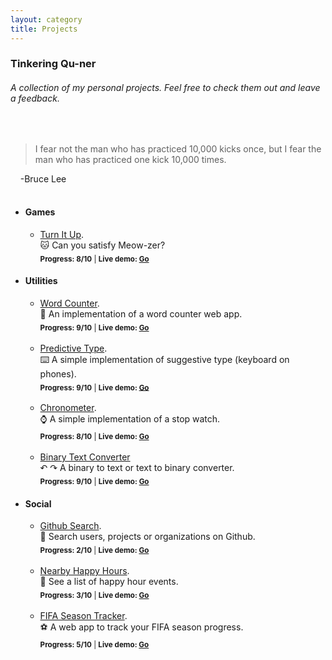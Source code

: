 ```yaml
---
layout: category
title: Projects
---
```


### Tinkering Qu-ner
###### A collection of my personal projects. Feel free to check them out and leave a feedback.
<br/>

> I fear not the man who has practiced 10,000 kicks once, but I fear the man who has practiced one kick 10,000 times.

&nbsp;&nbsp;&nbsp;&nbsp;\-Bruce Lee
<br/>
<br/>

* #### Games
  * [Turn It Up](https://github.com/yiqu/turnitup). <br>🐱 Can you satisfy Meow-zer?
    <br><sub><strong>Progress: 8/10</strong> | <strong>Live demo: [Go](https://yiqu.github.io/turnitup/)</strong></sub>
  
* #### Utilities
  * [Word Counter](https://github.com/yiqu/countit). <br>📝 An implementation of a word counter web app.
  <br><sub><strong>Progress: 9/10</strong> | <strong>Live demo: [Go](https://yiqu.github.io/countit/)</strong></sub>
  <br>
  
  * [Predictive Type](https://github.com/yiqu/suggestit). <br>⌨️ A simple implementation of suggestive type (keyboard on phones).
  <br><sub><strong>Progress: 9/10</strong> | <strong>Live demo: [Go](https://yiqu.github.io/suggestit/)</strong></sub>
  <br>
  
  * [Chronometer](https://github.com/yiqu/chronometer). <br>⌚ A simple implementation of a stop watch.
  <br><sub><strong>Progress: 8/10</strong> | <strong>Live demo: [Go](https://yiqu.github.io/chronometer/)</strong></sub>
  <br>
  
  * [Binary Text Converter](https://github.com/yiqu/binit) <br>↶ ↷ A binary to text or text to binary converter.
  <br><sub><strong>Progress: 9/10</strong> | <strong>Live demo: [Go](https://yiqu.github.io/binit/)</strong></sub>
  
* #### Social
  * [Github Search](https://github.com/yiqu/searchit). <br>🔎 Search users, projects or organizations on Github.
  <br><sub><strong>Progress: 2/10</strong> | <strong>Live demo: [Go](https://yiqu.github.io/searchit/)</strong></sub>
  <br>
  
  * [Nearby Happy Hours](https://github.com/yiqu/gohappy). <br>🍻 See a list of happy hour events.
  <br><sub><strong>Progress: 3/10</strong> | <strong>Live demo: [Go](https://yiqu.github.io/gohappy/)</strong></sub>
  <br>
  
  * [FIFA Season Tracker](https://github.com/yiqu/SquadFIFA). <br>⚽ A web app to track your FIFA season progress.
  <br><sub><strong>Progress: 5/10</strong> | <strong>Live demo: [Go](https://yiqu.github.io/SquadFIFA/)</strong></sub>
